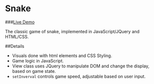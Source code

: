 # Snake

###[Live Demo](http://niorio.github.io/Snake)

The classic game of snake, implemented in JavaScript/JQuery and HTML/CSS.

##Details

* Visuals done with html elements and CSS Styling.
* Game logic in JavaScript.
* View class uses JQuery to manipulate DOM and change the display, based on game state.
* `setInverval` controls game speed, adjustable based on user input.

